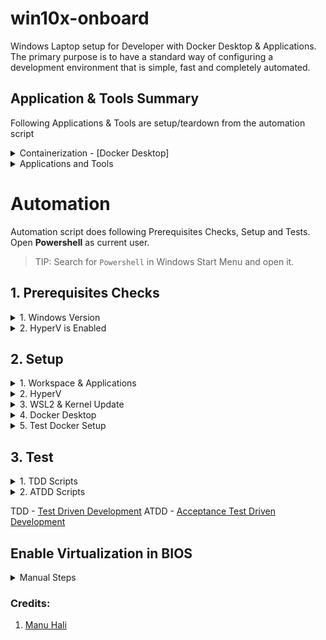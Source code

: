 # win10x-onboard

Windows Laptop setup for Developer with Docker Desktop & Applications.
The primary purpose is to have a standard way of configuring a development environment that is simple, fast and completely automated.

## Application & Tools Summary 

Following Applications & Tools are setup/teardown from the automation script

<details>
<summary>Containerization - [Docker Desktop]</summary>

Containerization - [Docker Desktop](https://www.docker.com/products/docker-desktop/)
- Check Windows Version for Compatibility
- Check HyperV is Enabled
- Enable Virtualization in BIOS - If Required
- Enable WSL2 & Update Kernel
</details>

<details>
<summary>Applications and Tools</summary>

1. Package Manager -[scoop](https://github.com/rajasoun/multipass-dev-box)
   - [Git Bash](https://git-scm.com/)
   - [GitHub CLI](https://cli.github.com/)
   - Code Editor (IDE) - [Visual Studio Code](https://code.visualstudio.com/)

1. Visual Studio Code [Extensions](https://code.visualstudio.com/docs/editor/extension-marketplace)
   - [ms-vscode-remote.remote-containers](https://marketplace.visualstudio.com/items?itemName=ms-vscode-remote.remote-containers) - [Developing inside a Container](https://code.visualstudio.com/docs/remote/containers)
   - [golang.go](https://marketplace.visualstudio.com/items?itemName=golang.Go)

1. References:
- Docker Desktop for Windows [Troubleshooting Guide](https://docs.docker.com/desktop/windows/troubleshoot/#virtualization-must-be-enabled)

</details>

# Automation 

Automation script does following Prerequisites Checks, Setup and Tests. 
Open **Powershell** as current user.
> TIP: Search for `Powershell` in Windows Start Menu and open it.

## 1. Prerequisites Checks

<details>
<summary>1. Windows Version</summary>

Check Windows 10 and Above 

```sh
Get-ComputerInfo | select WindowsProductName, WindowsVersion
```

The output should contain one of the following
* Windoes 10 Pro
* Windows 10 Enterprise and Education Edition 
* Windows 11

HyperV is supported only in above versions of Windows by default.
HyperV allows running Virtual Machine on Windows. 

</details>

<details>
<summary>2. HyperV is Enabled</summary>

1. Type `systeminfo` and press Enter. Wait for the process to finish

2. Once the results appear, search for the `Hyper-V Requirements` section which is usually the last one.

![11](https://user-images.githubusercontent.com/61367380/141923469-48c99804-d491-497f-bcde-69de89f90045.jpg)

- If it says `A hypervisor has been detected. Features required for Hyper-V will not be displayed.` **This means Hyper-V is already enabled**

- Otherwise, check for `Virtualization Enabled in Firmware:`. 
    * If its `No`, [click here](#Enable-Virtualization-in-BIOS).

</details>

## 2. Setup

<details>
<summary>1. Workspace & Applications</summary>

In Powershell window Run following commands for application installation and workspace setup

```sh
Set-ExecutionPolicy -ExecutionPolicy RemoteSigned -Scope currentuser
iwr -useb https://raw.githubusercontent.com/rajasoun/win10x-onboard/main/e2e.ps1 | iex
cd ~\workspace
git clone https://github.com/rajasoun/win10x-onboard
cd win10x-onboard
```

</details>

<details>
<summary>2. HyperV</summary>

1. In Powershell window Run following commands following commands to setup HyperV.

```sh
Start-Process powershell -Verb runas
cd ~\workspace\win10x-onboard
git pull --rebase
.\e2e.ps1 -type hyperv
```

> FYI: System will restart.

2. After Restarting Windows, search for `Turn Windows features on or off` in the Start Menu search bar and open it.
   ![10](https://user-images.githubusercontent.com/61367380/141923398-ee251035-8e1d-42e6-9551-5c797e2b8f73.png)

3. In the Window, lookout for `Hyper-V`, `Virtual Machine Platform` and `Windows Hypervisor Platform`. Then check the check boxes before them and click `OK`. This will also take some time and then a Restart is necessary.

</details>

<details>
<summary>3. WSL2 & Kernel Update</summary>

In Powershell window Run following commands following commands to setup WSL, WSL2 Kernel Update

```sh
Start-Process powershell -Verb runas
.\e2e.ps1 -type wsl
```
> FYI: System will restart.

</details>

<details>
<summary>4. Docker Desktop</summary>

Install [Docker Desktop For Windows](https://docs.docker.com/desktop/windows/install/)

</details>

<details>
<summary>5. Test Docker  Setup</summary>

1. Docker Test: Open Git Bash command prompt and output should contain `Hello from Docker`
```sh
docker run --rm hello-world
```

2. Check the Speed of the Internet using docker
```sh
MSYS_NO_PATHCONV=1  docker run --rm rajasoun/speedtest:0.1.0 "/go/bin/speedtest-go"
```

</details>

## 3. Test

<details>
<summary>1. TDD Scripts</summary>

```sh
Invoke-Pester src\lib\Workspace.Tests.ps1 -Output Detailed
Invoke-Pester src\lib\Apps.Installer.Tests.ps1 -Output Detailed
Invoke-Pester src\lib\HyperV.Tests.ps1 -Output Detailed
Invoke-Pester src\lib\Wsl.Tests.ps1 -Output Detailed
```

</details>

<details>
<summary>2. ATDD Scripts</summary>

```sh
Invoke-Pester e2e.Tests.ps1 -Tag "prerequisite"  -Output Detailed
Invoke-Pester e2e.Tests.ps1 -Tag "apps"   -Output Detailed
Invoke-Pester e2e.Tests.ps1 -Tag "hyperv" -Output Detailed
Invoke-Pester e2e.Tests.ps1 -Tag "wsl2"   -Output Detailed
```
</details>

TDD - [Test Driven Development](https://en.wikipedia.org/wiki/Test-driven_development)
ATDD - [Acceptance Test Driven Development](https://en.wikipedia.org/wiki/Acceptance_test%E2%80%93driven_development)


## Enable Virtualization in BIOS

<details>
<summary>Manual Steps</summary>
The process of enabling virtualization can vary a lot depending on the motherboard manufacturer, but it can be summarized in a few steps:

1. Completely Shutdown you Computer and turn it on again.

1. Keep pressing the key to open the BIOS (usually it is `Del`, `F1`, `F2`, `F4`, `F11`, or `F12`). This key depends on the Motherboard manufacturer. You can easily google it out.

1. Once you get into the BIOS, it may look very scary or intimidating, but don't worry, you will get it right. Mouse may not work in BIOS so you might have to use the Directional or Arrow keys and the Enter key of the Keyboard to navigate.

- Search for the CPU configuration section, it can be called `CPU configuration`, `processor`, `Northbridge` or `Chipset` and may be under an `advanced` or `advanced mode` tab or menu.
- Now you need to look for the virtualization option and enable it, it can have different names such as `Hyper-V`, `Vanderpool`, `SVM`, `AMD-V`, `Intel Virtualization Technology` or `VT-X`.
- Once its enabled, save and reboot your pc.

> If this part did not help you, you can specifically go the Website of the Mother Board Manufacturer of you Computer and ask for help.

</details>

### Credits:

1. [Manu Hali](https://github.com/Manuhali)
